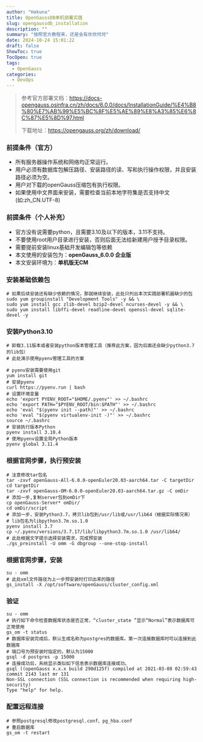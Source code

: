 ```yaml
---
author: "Hakuna"
title: OpenGaussDB单机部署实践
slug: opengaussdb_installation
description: ""
summary: "按照官方教程来，还是会有坎坎坷坷"
date: 2024-10-24 15:01:22
draft: false
ShowToc: true
TocOpen: true
tags:
  - OpenGauss
categories:
  - DevOps
---
```

> 参考官方部署文档：https://docs-opengauss.osinfra.cn/zh/docs/6.0.0/docs/InstallationGuide/%E4%B8%80%E7%AB%99%E5%BC%8F%E5%AE%89%E8%A3%85%E6%8C%87%E5%8D%97.html
> 
> 下载地址：https://opengauss.org/zh/download/

### 前提条件（官方）
- 所有服务器操作系统和网络均正常运行。
- 用户必须有数据库包解压路径、安装路径的读、写和执行操作权限，并且安装路径必须为空。
- 用户对下载的openGauss压缩包有执行权限。
- 如果使用中文界面来安装，需要检查当前本地字符集是否支持中文(如:zh_CN.UTF-8)

### 前提条件（个人补充）
- 官方没有说需要python，且需要3.10及以下的版本，3.11不支持。
- 不要使用root用户目录进行安装，否则后面无法给新建用户授予目录权限。
- 需要提前安装linux基础开发编辑包等依赖
- 本文使用的安装包为：**openGauss_6.0.0 企业版**
- 本文安装环境为：**单机版无CM**

### 安装基础依赖包
```shell
# 如果后续安装还有缺少依赖的情况，那就继续安装，此处只列出本次实践部署机器缺少的包
sudo yum groupinstall "Development Tools" -y && \ 
sudo yum install gcc zlib-devel bzip2-devel ncurses-devel -y && \
sudo yum install libffi-devel readline-devel openssl-devel sqlite-devel -y
```

### 安装Python3.10
```shell
# 卸载3.11版本或者安装python版本管理工具（推荐此方案，因为后面还会缺少python3.7的lib包）
# 此处演示使用pyenv管理工具的方案

# pyenv安装需要使用git
yum install git
# 安装pyenv
curl https://pyenv.run | bash
# 设置环境变量
echo 'export PYENV_ROOT="$HOME/.pyenv"' >> ~/.bashrc
echo 'export PATH="$PYENV_ROOT/bin:$PATH"' >> ~/.bashrc
echo 'eval "$(pyenv init --path)"' >> ~/.bashrc
echo 'eval "$(pyenv virtualenv-init -)"' >> ~/.bashrc
source ~/.bashrc
# 安装执行版本Python
pyenv install 3.10.4
# 使用pyenv设置全局Python版本
pyenv global 3.11.4
```

### 根据官网步骤，执行预安装
```shell
# 注意修改tar包名
tar -zxvf openGauss-All-6.0.0-openEuler20.03-aarch64.tar -C targetDir
cd targetDir
tar -zxvf openGauss-OM-6.0.0-openEuler20.03-aarch64.tar.gz -C omDir
# 添加一步,复制server包到omDir下
cp openGauss-Server* omDir/
cd omDir/script
# 添加一步，安装Python3.7，拷贝lib包到/usr/lib或/usr/lib64（根据实际情况来）
# lib包名为libpython3.7m.so.1.0
pyenv install 3.7
cp ~/.pyenv/versions/3.7.17/lib/libpython3.7m.so.1.0 /usr/lib64/
# 此处根据文字提示选择安装需求，完成预安装
./gs_preinstall -U omm -G dbgroup --one-stop-install

```

### 根据官网步骤，安装
```shell
su - omm
# 此处xml文件路径为上一步预安装时打印出来的路径
gs_install -X /opt/software/openGauss/cluster_config.xml
```

### 验证
```shell
su - omm
# 执行如下命令检查数据库状态是否正常，“cluster_state ”显示“Normal”表示数据库可正常使用
gs_om -t status
# 数据库安装完成后，默认生成名称为postgres的数据库。第一次连接数据库时可以连接到此数据库
# 端口号为预安装时指定的，默认为15000
gsql -d postgres -p 15000
# 连接成功后，系统显示类似如下信息表示数据库连接成功。
gsql ((openGauss x.x.x build 290d125f) compiled at 2021-03-08 02:59:43 commit 2143 last mr 131
Non-SSL connection (SSL connection is recommended when requiring high-security)
Type "help" for help.
```

### 配置远程连接
```shell
# 参照postgresql修改postgresql.conf、pg_hba.conf
# 重启数据库
gs_om -t restart
```